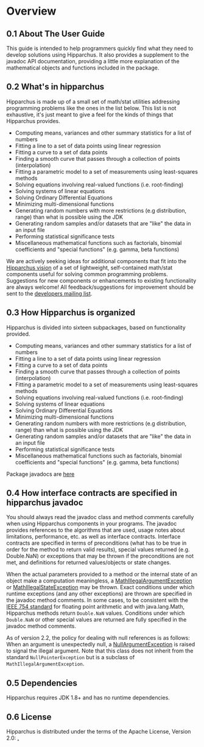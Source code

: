 
# Overview

## 0.1 About The User Guide
This guide is intended to help programmers quickly find what they need to develop
solutions using Hipparchus.  It also provides a supplement to the javadoc API documentation,
providing a little more explanation of the mathematical objects and functions included
in the package.



## 0.2 What's in hipparchus
Hipparchus is made up of a small set of math/stat utilities addressing
programming problems like the ones in the list below.  This list is not exhaustive,
it's just meant to give a feel for the kinds of things that Hipparchus provides.
* Computing means, variances and other summary statistics for a list of numbers
* Fitting a line to a set of data points using linear regression
* Fitting a curve to a set of data points
* Finding a smooth curve that passes through a collection of points (interpolation)
* Fitting a parametric model to a set of measurements using least-squares methods
* Solving equations involving real-valued functions (i.e. root-finding)
* Solving systems of linear equations
* Solving Ordinary Differential Equations
* Minimizing multi-dimensional functions
* Generating random numbers with more restrictions (e.g distribution, range) than what is possible using the JDK
* Generating random samples and/or datasets that are "like" the data in an input file
* Performing statistical significance tests
* Miscellaneous mathematical functions such as factorials, binomial coefficients and "special functions" (e.g. gamma, beta functions)

We are actively seeking ideas for additional components that fit into the
[Hipparchus vision](index.html#summary) of a set of lightweight,
self-contained math/stat components useful for solving common programming problems.
Suggestions for new components or enhancements to existing functionality are always welcome!
All feedback/suggestions for improvement should be sent to the
[developers mailing list](mail-lists.html).



## 0.3 How Hipparchus is organized
Hipparchus is divided into sixteen subpackages, based on functionality provided.
* Computing means, variances and other summary statistics for a list of numbers
* Fitting a line to a set of data points using linear regression
* Fitting a curve to a set of data points
* Finding a smooth curve that passes through a collection of points (interpolation)
* Fitting a parametric model to a set of measurements using least-squares methods
* Solving equations involving real-valued functions (i.e. root-finding)
* Solving systems of linear equations
* Solving Ordinary Differential Equations
* Minimizing multi-dimensional functions
* Generating random numbers with more restrictions (e.g distribution, range) than what is possible using the JDK
* Generating random samples and/or datasets that are "like" the data in an input file
* Performing statistical significance tests
* Miscellaneous mathematical functions such as factorials, binomial coefficients and "special functions" (e.g. gamma, beta functions)

Package javadocs are [here](apidocs/index.html)



## 0.4 How interface contracts are specified in hipparchus javadoc
You should always read the javadoc class and method comments carefully when using
Hipparchus components in your programs.  The javadoc provides references to the algorithms
that are used, usage notes about limitations, performance, etc. as well as interface contracts.
Interface contracts are specified in terms of preconditions (what has to be true in order
for the method to return valid results), special values returned (e.g. Double.NaN)
or exceptions that may be thrown if the preconditions are not met, and definitions for returned
values/objects or state changes.

When the actual parameters provided to a method or the internal state of an object
make a computation meaningless, a
[MathIllegalArgumentException](apidocs/org/hipparchus/exception/MathIllegalArgumentException.html)
or
[MathIllegalStateException](apidocs/org/hipparchus/exception/MathIllegalStateException.html)
may be thrown. Exact conditions under which runtime
exceptions (and any other exceptions) are thrown are specified in the javadoc method
comments.
In some cases, to be consistent with the [IEEE 754 standard](http://grouper.ieee.org/groups/754/)
for floating point arithmetic and with java.lang.Math, Hipparchus
methods return `Double.NaN` values. Conditions under which `Double.NaN`
or other special values are returned are fully specified in the javadoc method comments.

As of version 2.2, the policy for dealing with null references is as
follows: When an argument is unexpectedly null, a
[NullArgumentException](apidocs/org/hipparchus/exception/NullArgumentException.html)
is raised to signal the illegal argument. Note that this
class does not inherit from the standard `NullPointerException` but is a subclass
of `MathIllegalArgumentException`.



## 0.5 Dependencies
Hipparchus requires JDK 1.8+ and has no runtime dependencies.



## 0.6 License
Hipparchus is distributed under the terms of the Apache License, Version 2.0:
[.    ](license.html)

